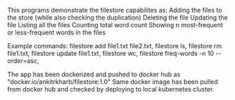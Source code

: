 This programs demonstrate the filestore capabilites as:
Adding the files to the store (while also checking the duplication)
Deleting the file
Updating the file
Listing all the files
Counting total word count
Showing n most-frequent or less-frequent words in the files

Example commands:
filestore add file1.txt file2.txt,
 filestore ls,
 filestore rm file1.txt,
 filestore update file1.txt,
 filestore wc,
 filestore freq-words -n 10 --order=asc,


The app has been dockerized and pushed to docker hub as "docker.io/ankitrkharb/filestore:1.0"
Same docker image has been pulled from docker hub and checked by deploying to local kubernetes cluster.
